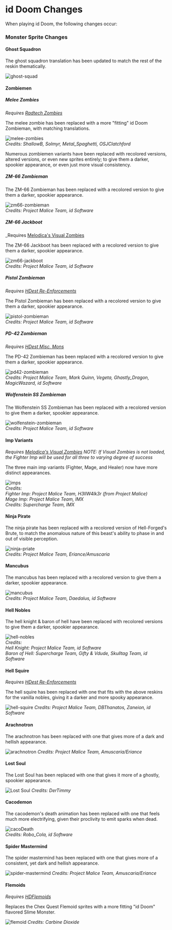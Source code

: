# id Doom Changes

When playing id Doom, the following changes occur:

### Monster Sprite Changes

#### Ghost Squadron

The ghost squadron translation has been updated to match the rest of the reskin thematically.

![ghost-squad](../../screenshots/ghost-squad.png)

#### Zombiemen

##### Melee Zombies
_Requires [Radtech Zombies](https://github.com/swampyrad/RadTechZombies)_

The melee zombie has been replaced with a more "fitting" id Doom Zombieman, with matching translations.

![melee-zombies](../../screenshots/melee-zombies.png)  
_Credits: ShallowB, Solmyr, Metal\_Spaghetti, OSJClatchford_

Numerous zombiemen variants have been replaced with recolored versions, altered versions, or even new sprites entirely; to give them a darker, spookier appearance, or even just more visual consistency.

##### ZM-66 Zombieman

The ZM-66 Zombieman has been replaced with a recolored version to give them a darker, spookier appearance.

![zm66-zombieman](../../screenshots/zm66-zombieman.png)  
_Credits: Project Malice Team, id Software_

##### ZM-66 Jackboot
_Requires [Melodica's Visual Zombies](https://dastrukar.gitlab.io/hddons-list/#visualzombies-melodica)

The ZM-66 Jackboot has been replaced with a recolored version to give them a darker, spookier appearance.

![zm66-jackboot](../../screenshots/zm66-jackboot.png)  
_Credits: Project Malice Team, id Software_

##### Pistol Zombieman
_Requires [HDest Re-Enforcements](https://github.com/FDAapproved/HDest-Re-Enforcements)_

The Pistol Zombieman has been replaced with a recolored version to give them a darker, spookier appearance.

![pistol-zombieman](../../screenshots/pistol-zombieman.png)  
_Credits: Project Malice Team, id Software_

<!-- ##### 10mm Pistol Zombieman
_Requires [Radtech Zombies](https://github.com/swampyrad/RadTechZombies)_

The Pistol Zombieman has been replaced with a recolored version to give them a darker, spookier appearance.

![10mm-pistol-zombieman](../../screenshots/10mm-pistol-zombieman.png)  
_Credits: Project Malice Team, id Software_ -->

<!-- ##### Sig-Cow Zombieman
_Requires [Radtech Zombies](https://github.com/swampyrad/RadTechZombies)_

The Sig-cow Zombieman has been replaced with a recolored version to give them a darker, spookier appearance.

![10mm-rifle-zombieman](../../screenshots/10mm-rifle-zombieman.png)  
_Credits: Project Malice Team, id Software_ -->

<!-- ##### Hunter Shotgun Zombieman

The Hunter Shotgun Zombieman has been replaced with a recolored version to give them a darker, spookier appearance.

![hunter-zombieman](../../screenshots/hunter-zombieman.png)  
_Credits: Project Malice Team, id Software_ -->

<!-- ##### Greely Zombieman
_Requires [HDest Misc. Mons](https://github.com/tedthepraimortis/Hideous-MiscMons)_

The Greely Zombieman has been replaced with a recolored version to give them a darker, spookier appearance.

![greely-zombieman](../../screenshots/greely-zombieman.png)  
_Credits: Project Malice Team, Mark Quinn, Vegeta, Ghastly\_Dragon, MagicWazard, id Software_ -->

##### PD-42 Zombieman
_Requires [HDest Misc. Mons](https://github.com/tedthepraimortis/Hideous-MiscMons)_

The PD-42 Zombieman has been replaced with a recolored version to give them a darker, spookier appearance.

![pd42-zombieman](../../screenshots/pd42-zombieman.png)  
_Credits: Project Malice Team, Mark Quinn, Vegeta, Ghastly\_Dragon, MagicWazard, id Software_

##### Wolfenstein SS Zombieman

The Wolfenstein SS Zombieman has been replaced with a recolored version to give them a darker, spookier appearance.

![wolfenstein-zombieman](../../screenshots/wolfenstein-zombieman.png)  
_Credits: Project Malice Team, id Software_

#### Imp Variants
_Requires [Melodica's Visual Zombies](https://dastrukar.gitlab.io/hddons-list/#visualzombies-melodica)_
_NOTE: If Visual Zombies is not loaded, the Fighter Imp will be used for all three to varying degree of success_  

The three main imp variants (Fighter, Mage, and Healer) now have more distinct appearances.  

![imps](../../screenshots/imps.png)  
_Credits:_  
_Fighter Imp: Project Malice Team, H3llW4lk3r (from Project Malice)_  
_Mage Imp: Project Malice Team, IMX_  
_Credits: Supercharge Team, IMX_

#### Ninja Pirate

The ninja pirate has been replaced with a recolored version of Hell-Forged's Brute, to match the anomalous nature of this beast's ability to phase in and out of visible perception.

![ninja-priate](../../screenshots/ninja-pirate.png)  
_Credits: Project Malice Team, Eriance/Amuscaria_

#### Mancubus

The mancubus has been replaced with a recolored version to give them a darker, spookier appearance.

![mancubus](../../screenshots/mancubus.png)  
_Credits: Project Malice Team, Daedalus, id Software_

#### Hell Nobles

The hell knight & baron of hell have been replaced with recolored versions to give them a darker, spookier appearance.

![hell-nobles](../../screenshots/nobles.png)  
_Credits:_  
_Hell Knight: Project Malice Team, id Software_  
_Baron of Hell: Supercharge Team, Gifty & Vdude, Skulltag Team, id Software_

#### Hell Squire
_Requires [HDest Re-Enforcements](https://github.com/FDAapproved/HDest-Re-Enforcements)_

The hell squire has been replaced with one that fits with the above reskins for the vanilla nobles, giving it a darker and more spooky appearance.

![hell-squire](../../screenshots/squire.png)
_Credits: Project Malice Team, DBThanatos, Zaneion, id Software_

#### Arachnotron

The arachnotron has been replaced with one that gives more of a dark and hellish appearance.

![arachnotron](../../screenshots/arachnotron.png)
_Credits: Project Malice Team, Amuscaria/Eriance_

#### Lost Soul

The Lost Soul has been replaced with one that gives it more of a ghostly, spookier appearance.

![Lost Soul](../../screenshots/lost-soul.png)
_Credits: DerTimmy_

#### Cacodemon

The cacodemon's death animation has been replaced with one that feels much more electrifying, given their proclivity to emit sparks when dead.

![cacoDeath](../../screenshots/cacodeath.gif)  
_Credits: Robo\_Cola, id Software_

#### Spider Mastermind

The spider mastermind has been replaced with one that gives more of a consistent, yet dark and hellish appearance.

![spider-mastermind](../../screenshots/spider-mastermind.png)
_Credits: Project Malice Team, Amuscaria/Eriance_

#### Flemoids
_Requires [HDFlemoids](https://codeberg.org/ExpiredPopsicle/HDFlemoids)_

Replaces the Chex Quest Flemoid sprites with a more fitting "id Doom" flavored Slime Monster.

![flemoid](../../screenshots/flemoid.png)
_Credits: Carbine Dioxide_
